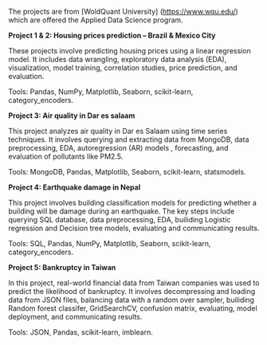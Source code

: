 The projects are from [WoldQuant University] (https://www.wqu.edu/) which are offered the Applied Data Science program.

**Project 1 & 2: Housing prices prediction – Brazil & Mexico City**

These projects involve predicting housing prices using a linear regression model. It includes data wrangling, exploratory data analysis (EDA), visualization, model training, correlation studies, price prediction, and evaluation.

Tools: Pandas, NumPy, Matplotlib, Seaborn, scikit-learn, category_encoders.

**Project 3: Air quality in Dar es salaam**

This project analyzes air quality in Dar es Salaam using time series techniques. It involves querying and extracting data from MongoDB, data preprocessing, EDA,  autoregression (AR) models , forecasting, and evaluation of pollutants like PM2.5.

Tools: MongoDB, Pandas, Matplotlib, Seaborn, scikit-learn, statsmodels.

**Project 4: Earthquake damage in Nepal**

This project involves building classification models for predicting whether a building will be damage during an earthquake. The key steps include querying SQL database, data preprocessing, EDA, builiding Logistic regression and Decision tree models, evaluating and communicating results.

Tools: SQL, Pandas, NumPy, Matplotlib, Seaborn, scikit-learn, category_encoders.

**Project 5: Bankruptcy in Taiwan**

In this project, real-world financial data from Taiwan companies was used to predict the likelihood of bankruptcy. It involves decompressing and loading data from JSON files, balancing data with a random over sampler,  builiding Random forest classifer, GridSearchCV, confusion matrix, evaluating, model deployment, and communicating results.

Tools: JSON, Pandas, scikit-learn, imblearn.





